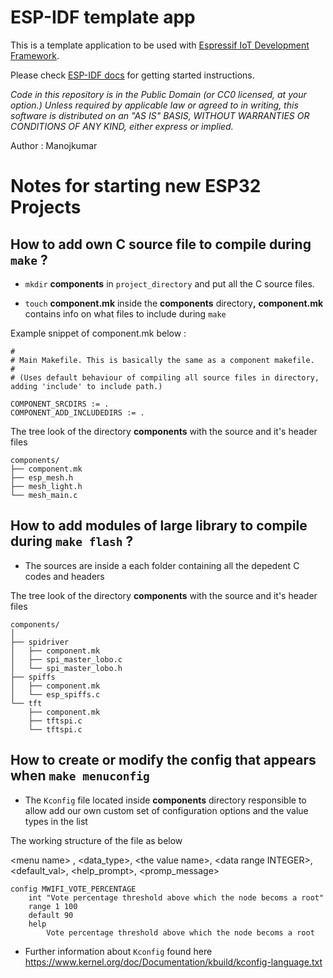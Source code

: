 ESP-IDF template app
====================

This is a template application to be used with [Espressif IoT Development Framework](https://github.com/espressif/esp-idf).

Please check [ESP-IDF docs](https://docs.espressif.com/projects/esp-idf/en/latest/get-started/index.html) for getting started instructions.

*Code in this repository is in the Public Domain (or CC0 licensed, at your option.)
Unless required by applicable law or agreed to in writing, this
software is distributed on an "AS IS" BASIS, WITHOUT WARRANTIES OR
CONDITIONS OF ANY KIND, either express or implied.*

Author : Manojkumar 

# Notes for starting new ESP32 Projects

 ## How to add own C source file to compile during ```make``` ?

 - ```mkdir``` **components** in ```project_directory```  and put all the C source files.
 
 -  ```touch``` **component.mk** inside the  **components** directory<b>,</b>  **component.mk** contains info on what files to include during ```make```

 Example snippet of component.mk below :

 ```
#
# Main Makefile. This is basically the same as a component makefile.
#
# (Uses default behaviour of compiling all source files in directory, adding 'include' to include path.)

COMPONENT_SRCDIRS := . 
COMPONENT_ADD_INCLUDEDIRS := .
 ```
 
The tree look of the directory **components** with the source  and it's header files
```
components/
├── component.mk
├── esp_mesh.h
├── mesh_light.h
└── mesh_main.c
```


## How to add modules of large library to compile during ```make flash``` ?
- The sources are inside a each folder containing all the depedent C codes and headers

The tree look of the directory **components** with the source  and it's header files

```
components/
│
├── spidriver
│   ├── component.mk
│   ├── spi_master_lobo.c
│   └── spi_master_lobo.h
├── spiffs
│   ├── component.mk
│   └── esp_spiffs.c
└── tft
    ├── component.mk
    ├── tftspi.c
    └── tftspi.c
```

## How to create or modify the config that appears when ```make menuconfig```

- The ```Kconfig``` file located inside **components** directory responsible to allow add our own custom set of configuration options and the value types in the list

The working structure of the file as below <br />

\<menu name> ,  \<data_type>, \<the value name>, \<data range INTEGER>, \<default_val>, \<help_prompt>, \<promp_message>
```
config MWIFI_VOTE_PERCENTAGE
    int "Vote percentage threshold above which the node becoms a root"
    range 1 100
    default 90
    help
        Vote percentage threshold above which the node becoms a root
```

- Further information about ```Kconfig``` found here https://www.kernel.org/doc/Documentation/kbuild/kconfig-language.txt

